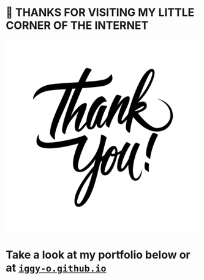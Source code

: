 # 👋 THANKS FOR VISITING MY LITTLE CORNER OF THE INTERNET
[![alt text](https://github.com/Iggy-o/Iggy-o/raw/master/thankyou.png "Thank you so much ♡")](https://github.com/Iggy-o)
# Take a look at my portfolio below or at <a href="https://iggy-o.github.io" target="_blank">`iggy-o.github.io`</a>

<!--
VideoId = OM_JxAR_l8I

**Iggy-o/Iggy-o** is a ✨ _special_ ✨ repository because its `README.md` (this file) appears on your GitHub profile.

Here are some ideas to get you started:

- 🔭 I’m currently working on ...
- 🌱 I’m currently learning ...
- 👯 I’m looking to collaborate on ...
- 🤔 I’m looking for help with ...
- 💬 Ask me about ...
- 📫 How to reach me: ...
- 😄 Pronouns: ...
- ⚡ Fun fact: ...
-->

